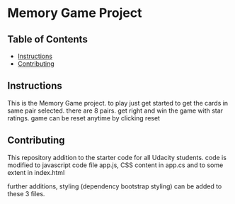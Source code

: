 # Memory Game Project

## Table of Contents

* [Instructions](#instructions)
* [Contributing](#contributing)

## Instructions

This is the Memory Game project. to play just get started to get the cards in same pair selected. there are 8 pairs. get right and win the game with star ratings. game can be reset anytime by clicking reset
## Contributing

This repository addition to the starter code for all Udacity students. code is modified to javascript code file app.js, CSS content in app.cs and to some extent in index.html

further additions, styling (dependency bootstrap styling) can be added to these 3 files.
